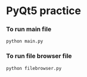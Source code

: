 # PyQt5 practice 

### To run main file

```
python main.py 

````

### To run file browser file

``` 
python filebrowser.py

```
